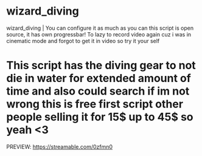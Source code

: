 # wizard_diving
wizard_diving | You can configure it as much as you can this script is open source, it has own progressbar! To lazy to record video again cuz i was in cinematic mode and forgot to get it in video so try it your self

# This script has the diving gear to not die in water for extended amount of time and also could search if im not wrong this is free first script other people selling it for 15$ up to 45$ so yeah <3

PREVIEW: https://streamable.com/0zfmn0
